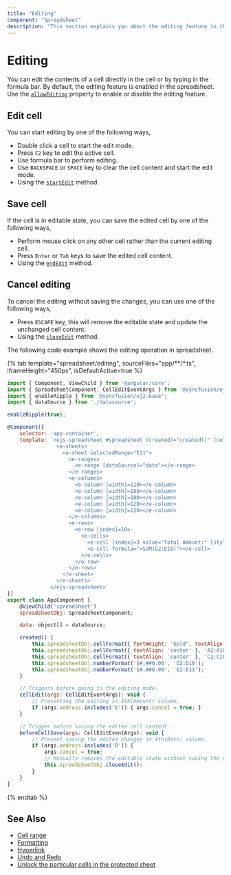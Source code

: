 ```yaml
---
title: "Editing"
component: "Spreadsheet"
description: "This section explains you about the editing feature in the Angular spreadsheet."
---
```


# Editing

You can edit the contents of a cell directly in the cell or by typing in the formula bar. By default, the editing feature is enabled in the spreadsheet. Use the [`allowEditing`](../api/spreadsheet/#allowediting) property to enable or disable the editing feature.

## Edit cell

You can start editing by one of the following ways,

* Double click a cell to start the edit mode.
* Press `F2` key to edit the active cell.
* Use formula bar to perform editing.
* Use `BACKSPACE` or `SPACE` key to clear the cell content and start the edit mode.
* Using the [`startEdit`](../api/spreadsheet/#startedit) method.

## Save cell

If the cell is in editable state, you can save the edited cell by one of the following ways,

* Perform mouse click on any other cell rather than the current editing cell.
* Press `Enter` or `Tab` keys to save the edited cell content.
* Using the [`endEdit`](../api/spreadsheet/#endedit) method.

## Cancel editing

To cancel the editing without saving the changes, you can use one of the following ways,

* Press `ESCAPE` key, this will remove the editable state and update the unchanged cell content.
* Using the [`closeEdit`](../api/spreadsheet/#closeedit) method.

The following code example shows the editing operation in spreadsheet.

{% tab template="spreadsheet/editing", sourceFiles="app/**/*.ts", iframeHeight="450px", isDefaultActive=true %}

```javascript
import { Component, ViewChild } from '@angular/core';
import { SpreadsheetComponent, CellEditEventArgs } from '@syncfusion/ej2-angular-spreadsheet';
import { enableRipple } from '@syncfusion/ej2-base';
import { dataSource } from './datasource';

enableRipple(true);

@Component({
    selector: 'app-container',
    template: `<ejs-spreadsheet #spreadsheet (created)="created()" (cellEdit)="cellEdit($event)" (beforeCellSave)="beforeCellSave($event)" [showSheetTabs]="false" [showRibbon]="false">
                <e-sheets>
                  <e-sheet selectedRange="E11">
                    <e-ranges>
                      <e-range [dataSource]="data"></e-range>
                    </e-ranges>
                    <e-columns>
                      <e-column [width]=120></e-column>
                      <e-column [width]=180></e-column>
                      <e-column [width]=100></e-column>
                      <e-column [width]=120></e-column>
                      <e-column [width]=120></e-column>
                    </e-columns>
                    <e-rows>
                      <e-row [index]=10>
                        <e-cells>
                          <e-cell [index]=3 value="Total Amount:" [style]="{ fontWeight: 'bold' }"></e-cell>
                          <e-cell formula="=SUM(E2:E10)"></e-cell>
                        </e-cells>
                      </e-row>
                    </e-rows>
                  </e-sheet>
                </e-sheets>
              </ejs-spreadsheet>`
})
export class AppComponent {
    @ViewChild('spreadsheet')
    spreadsheetObj: SpreadsheetComponent;

    data: object[] = dataSource;

    created() {
        this.spreadsheetObj.cellFormat({ fontWeight: 'bold', textAlign: 'center' }, 'A1:E1');
        this.spreadsheetObj.cellFormat({ textAlign: 'center' }, 'A2:A10');
        this.spreadsheetObj.cellFormat({ textAlign: 'center' }, 'C2:C10');
        this.spreadsheetObj.numberFormat('$#,##0.00', 'D2:D10');
        this.spreadsheetObj.numberFormat('$#,##0.00', 'E2:E11');
    }

    // Triggers before going to the editing mode.
    cellEdit(args: CellEditEventArgs): void {
        // Preventing the editing in 5th(Amount) column.
        if (args.address.includes('E')) { args.cancel = true; }
    }

    // Trigger before saving the edited cell content.
    beforeCellSave(args: CellEditEventArgs): void {
        // Prevent saving the edited changes in 4th(Rate) column.
        if (args.address.includes('D')) {
            args.cancel = true;
            // Manually removes the editable state without saving the changes. Use `endEdit` method if you want to save the changes.
            this.spreadsheetObj.closeEdit();
        }
    }
}
```

{% endtab %}

## See Also

* [Cell range](./cell-range)
* [Formatting](./formatting)
* [Hyperlink](./link)
* [Undo and Redo](./undo-redo)
* [Unlock the particular cells in the protected sheet](./protect-sheet#unlock-the-particular-cells-in-the-protected-sheet)
